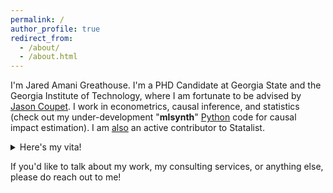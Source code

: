```yaml
---
permalink: /
author_profile: true
redirect_from: 
  - /about/
  - /about.html
---
```


I'm Jared Amani Greathouse. I'm a PHD Candidate at Georgia State and the Georgia Institute of Technology, where I am fortunate to be advised by [Jason Coupet](https://aysps.gsu.edu/profile/jason-coupet/). I work in econometrics, causal inference, and statistics (check out my under-development "**mlsynth**" [Python](https://github.com/jgreathouse9/mlsynth) code for causal impact estimation). I am [also](https://www.statalist.org/forums/member/51320-jared-greathouse) an active contributor to Statalist.

<details>
    
  <summary>Here's my vita!</summary>

<embed src="{{ site.baseurl }}/files/VitaWeb.pdf" width="600" height="700" type='application/pdf'>.

</details>

If you'd like to talk about my work, my consulting services, or anything else, please do reach out to me!
